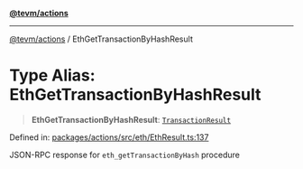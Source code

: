 [**@tevm/actions**](../README.md)

***

[@tevm/actions](../globals.md) / EthGetTransactionByHashResult

# Type Alias: EthGetTransactionByHashResult

> **EthGetTransactionByHashResult**: [`TransactionResult`](TransactionResult.md)

Defined in: [packages/actions/src/eth/EthResult.ts:137](https://github.com/evmts/tevm-monorepo/blob/main/packages/actions/src/eth/EthResult.ts#L137)

JSON-RPC response for `eth_getTransactionByHash` procedure
